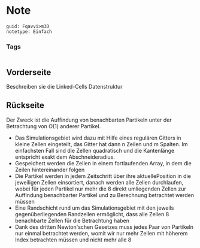 # Note
```
guid: Fqavvi>m3D
notetype: Einfach
```

### Tags
```
```

## Vorderseite
Beschreiben sie die Linked-Cells Datenstruktur

## Rückseite
Der Zweck ist die Auffindung von benachbarten Partikeln unter der
Betrachtung von O(1) anderer Partikel.
<ul>
  <li>Das Simulationsgebiet wird dazu mit Hilfe eines regulären
  Gitters in kleine Zellen eingeteilt, das Gitter hat dann n Zeilen
  und m Spalten. Im einfachsten Fall sind die Zellen quadratisch
  und die Kantenlänge entspricht exakt dem Abschneideradius.
  <li>Gespeichert werden die Zellen in einem fortlaufenden Array,
  in dem die Zeilen hintereinander folgen
  <li>Die Partikel werden in jedem Zeitschritt über ihre
  aktuellePosition in die jeweiligen Zellen einsortiert, danach
  werden alle Zellen durchlaufen, wobei für jeden Partikel nur mehr
  die 8 direkt umliegenden Zellen zur Auffindung benachbarter
  Partikel und zu Berechnung betrachtet werden müssen
  <li>Eine Randschicht rund um das Simulationsgebiet mit den
  jeweils gegenüberliegenden Randzellen ermöglicht, dass alle
  Zellen 8 benachbarte Zellen für die Betrachtung haben
  <li>Dank des dritten Newton'schen Gesetzes muss jedes Paar von
  Partikeln nur einmal betrachtet werden, womit wir nur mehr Zellen
  mit höherem Index betrachten müssen und nicht mehr alle 8
</ul>
